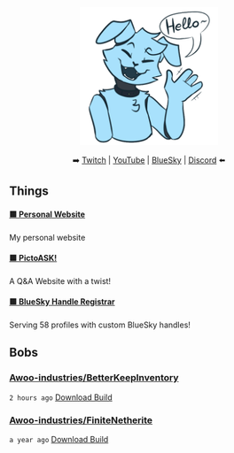 
<p align="center">
  <img width="250" src="/assets/wave.png">
</p>

<p align="center">
    ➡️ <a href="https://leafcat.live/ttv">Twitch</a> |
    <a href="https://leafcat.live/yt">YouTube</a> |
    <a href="https://bsky.app/profile/did:plc:fuos6tklyozmefygjota4enw">BlueSky</a> |
    <a href="https://leafcat.live/discord">Discord</a> ⬅️
</p>

## Things
#### [🟩 Personal Website](https://beepsterr.com)

My personal website
#### [🟩 PictoASK!](https://pictoask.net)

A Q&A Website with a twist!
#### [🟩 BlueSky Handle Registrar](https://barking.party)

Serving 58 profiles with custom BlueSky handles!

## Bobs
### [Awoo-industries/BetterKeepInventory](https://github.com/Awoo-industries/BetterKeepInventory)

`2 hours ago` [Download Build](https://github.com/Awoo-industries/BetterKeepInventory/suites/44621751708/artifacts/3904718806)
### [Awoo-industries/FiniteNetherite](https://github.com/Awoo-industries/FiniteNetherite)

`a year ago` [Download Build](https://github.com/Awoo-industries/FiniteNetherite/suites/28161628705/artifacts/1910000936)

